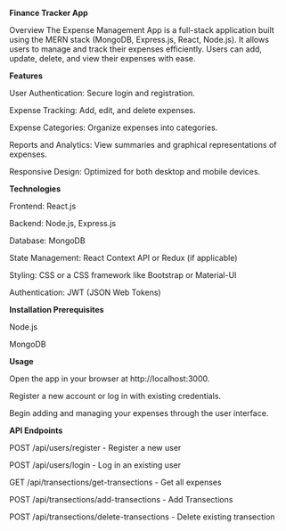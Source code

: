 **Finance Tracker App**

Overview
The Expense Management App is a full-stack application built using the MERN stack (MongoDB, Express.js, React, Node.js). It allows users to manage and track their expenses efficiently. Users can add, update, delete, and view their expenses with ease.

**Features**

User Authentication: Secure login and registration.

Expense Tracking: Add, edit, and delete expenses.

Expense Categories: Organize expenses into categories.

Reports and Analytics: View summaries and graphical representations of expenses.

Responsive Design: Optimized for both desktop and mobile devices.


**Technologies**

Frontend: React.js

Backend: Node.js, Express.js

Database: MongoDB

State Management: React Context API or Redux (if applicable)

Styling: CSS or a CSS framework like Bootstrap or Material-UI

Authentication: JWT (JSON Web Tokens)


**Installation Prerequisites**

Node.js

MongoDB

**Usage**

Open the app in your browser at http://localhost:3000.

Register a new account or log in with existing credentials.

Begin adding and managing your expenses through the user interface.

**API Endpoints**

POST /api/users/register - Register a new user

POST /api/users/login - Log in an existing user

GET /api/transections/get-transections - Get all expenses

POST /api/transections/add-transections - Add Transections

POST /api/transections/delete-transections - Delete existing transection
